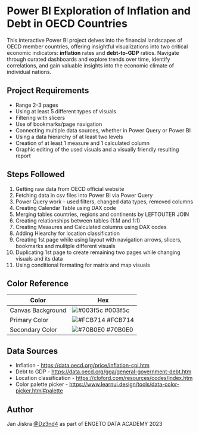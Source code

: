 
# Power BI Exploration of Inflation and Debt in OECD Countries

This interactive Power BI project delves into the financial landscapes of OECD member countries, offering insightful visualizations into two critical economic indicators: **inflation** rates and **debt-to-GDP** ratios. Navigate through curated dashboards and explore trends over time, identify correlations, and gain valuable insights into the economic climate of individual nations.


## Project Requirements

- Range 2-3 pages
- Using at least 5 different types of visuals
- Filtering with slicers
- Use of bookmarks/page navigation
- Connecting multiple data sources, whether in Power Query or Power BI
- Using a data hierarchy of at least two levels
- Creation of at least 1 measure and 1 calculated column
- Graphic editing of the used visuals and a visually friendly resulting report
## Steps Followed


1) Getting raw data from OECD official website
2) Fetching data in csv files into Power BI via Power Query
3) Power Query work - used filters, changed data types, removed columns
4) Creating Calendar Table using DAX code
5) Merging tables countries, regions and continents by LEFTOUTER JOIN
6) Creating relationships between tables (1:M and 1:1)
7) Creating Measures and Calculated columns using DAX codes
8) Adding Hiearchy for location classification
9) Creating 1st page while using layout with navigation arrows, slicers, bookmarks and mulitple different visuals
10) Duplicating 1st page to create remaining two pages while changing visuals and its data
11) Using conditional formating for matrix and map visuals 

## Color Reference

| Color             | Hex                                                                |
| ----------------- | ------------------------------------------------------------------ |
| Canvas Background | ![#003f5c](https://via.placeholder.com/10/003f5c?text=+) #003f5c |
| Primary Color | ![#FCB714](https://via.placeholder.com/10/FCB714?text=+) #FCB714 |
| Secondary Color | ![#70B0E0](https://via.placeholder.com/10/70B0E0?text=+) #70B0E0 |


## Data Sources

- Inflation - https://data.oecd.org/price/inflation-cpi.htm
- Debt to GDP - https://data.oecd.org/gga/general-government-debt.htm
- Location classification - https://cloford.com/resources/codes/index.htm
- Color palette picker - https://www.learnui.design/tools/data-color-picker.html#palette

## Author

Jan Jiskra [@Dz3nd4](https:///github.com/Dz3nd4) as part of ENGETO DATA ACADEMY 2023
